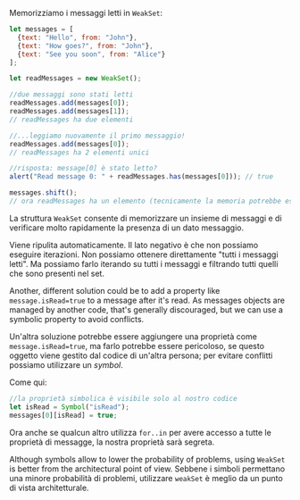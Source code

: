 Memorizziamo i messaggi letti in `WeakSet`:

```js run
let messages = [
  {text: "Hello", from: "John"},
  {text: "How goes?", from: "John"},
  {text: "See you soon", from: "Alice"}
];

let readMessages = new WeakSet();

//due messaggi sono stati letti
readMessages.add(messages[0]);
readMessages.add(messages[1]);
// readMessages ha due elementi

//...leggiamo nuovamente il primo messaggio!
readMessages.add(messages[0]);
// readMessages ha 2 elementi unici

//risposta: message[0] è stato letto?
alert("Read message 0: " + readMessages.has(messages[0])); // true

messages.shift();
// ora readMessages ha un elemento (tecnicamente la memoria potrebbe essere ripulita dopo)
```

La struttura `WeakSet` consente di memorizzare un insieme di messaggi e di verificare molto rapidamente la presenza di un dato messaggio.

Viene ripulita automaticamente. Il lato negativo è che non possiamo eseguire iterazioni. Non possiamo ottenere direttamente "tutti i messaggi letti". Ma possiamo farlo iterando su tutti i messaggi e filtrando tutti quelli che sono presenti nel set.

Another, different solution could be to add a property like `message.isRead=true` to a message after it's read. As messages objects are managed by another code, that's generally discouraged, but we can use a symbolic property to avoid conflicts.

Un'altra soluzione potrebbe essere aggiungere una proprietà come `message.isRead=true`, ma farlo potrebbe essere pericoloso, se questo oggetto viene gestito dal codice di un'altra persona;  per evitare conflitti possiamo utilizzare un *symbol*.

Come qui:
```js
//la proprietà simbolica è visibile solo al nostro codice 
let isRead = Symbol("isRead");
messages[0][isRead] = true;
```

Ora anche se qualcun altro utilizza `for..in` per avere accesso a tutte le proprietà di messagge, la nostra proprietà sarà segreta.


Although symbols allow to lower the probability of problems, using `WeakSet` is better from the architectural point of view.
Sebbene i simboli permettano una minore probabilità di problemi, utilizzare `weakSet` è meglio da un punto di vista architetturale.